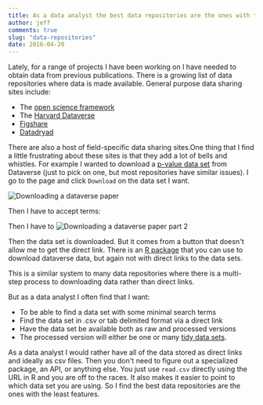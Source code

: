 ```yaml
---
title: As a data analyst the best data repositories are the ones with the least features
author: jeff
comments: true
slug: "data-repositories"
date: 2016-04-20
---
```


Lately, for a range of projects I have been working on I have needed to obtain data from previous publications. There is a growing list of data repositories where data is made available. General purpose data sharing sites include:

* The [open science framework](https://osf.io/)
* The [Harvard Dataverse](https://dataverse.harvard.edu/)
* [Figshare](https://figshare.com/)
* [Datadryad](https://datadryad.org/)

There are also a host of field-specific data sharing sites.One thing that I find a little frustrating about these sites is that they add a lot of bells and whistles. For example I wanted to download a [p-value data set](https://dataverse.harvard.edu/dataset.xhtml?persistentId=doi:10.7910/DVN/6FMTT3) from Dataverse (just to pick on one, but most repositories have similar issues). I go to the page and click `Download` on the data set I want. 

![Downloading a dataverse paper ](https://raw.githubusercontent.com/simplystats/simplystats.github.io/master/_images/2016-04-20/dataverse1.png)

Then I have to accept terms:

Then I have to 
![Downloading a dataverse paper part 2 ](https://raw.githubusercontent.com/simplystats/simplystats.github.io/master/_images/2016-04-20/dataverse2.png)

Then the data set is downloaded. But it comes from a button that doesn't allow me to get the direct link. There is an [R package](https://github.com/ropensci/dvn) that you can use to download dataverse data, but again not with direct links to the data sets. 

This is a similar system to many data repositories where there is a multi-step process to downloading data rather than direct links.

But as a data analyst I often find that I want: 

* To be able to find a data set with some minimal search terms
* Find the data set in .csv or tab delimited format via a direct link
* Have the data set be available both as raw and processed versions
* The processed version will either be one or many [tidy data sets](https://www.jstatsoft.org/article/view/v059i10). 

As a data analyst I would rather have all of the data stored as direct links and ideally as csv files. Then you don't need to figure out a specialized package, an API, or anything else. You just use `read.csv` directly using the URL in R and you are off to the races. It also makes it easier to point to which data set you are using. So I find the best data repositories are the ones with the least features. 



